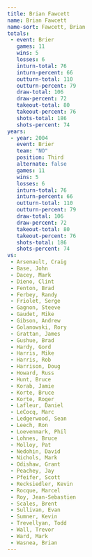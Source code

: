 ```yaml
---
title: Brian Fawcett
name: Brian Fawcett
name-sort: Fawcett, Brian
totals:
 - event: Brier
   games: 11
   wins: 5
   losses: 6
   inturn-total: 76
   inturn-percent: 66
   outturn-total: 110
   outturn-percent: 79
   draw-total: 106
   draw-percent: 72
   takeout-total: 80
   takeout-percent: 76
   shots-total: 186
   shots-percent: 74
years:
 - year: 2004
   event: Brier
   team: "NO"
   position: Third
   alternate: false
   games: 11
   wins: 5
   losses: 6
   inturn-total: 76
   inturn-percent: 66
   outturn-total: 110
   outturn-percent: 79
   draw-total: 106
   draw-percent: 72
   takeout-total: 80
   takeout-percent: 76
   shots-total: 186
   shots-percent: 74
vs:
 - Arsenault, Craig
 - Base, John
 - Dacey, Mark
 - Dieno, Clint
 - Fenton, Brad
 - Ferbey, Randy
 - Friolet, Serge
 - Gagnon, Steeve
 - Gaudet, Mike
 - Gibson, Andrew
 - Golanowski, Rory
 - Grattan, James
 - Gushue, Brad
 - Hardy, Gord
 - Harris, Mike
 - Harris, Rob
 - Harrison, Doug
 - Howard, Russ
 - Hunt, Bruce
 - Korab, Jamie
 - Korte, Bruce
 - Korte, Roger
 - Lafleur, Daniel
 - LeCocq, Marc
 - Ledgerwood, Sean
 - Leech, Ron
 - Loevenmark, Phil
 - Lohnes, Bruce
 - Molloy, Pat
 - Nedohin, David
 - Nichols, Mark
 - Odishaw, Grant
 - Peachey, Jay
 - Pfeifer, Scott
 - Recksiedler, Kevin
 - Rocque, Marcel
 - Roy, Jean-Sebastien
 - Scales, Brent
 - Sullivan, Evan
 - Sumner, Kevin
 - Trevellyan, Todd
 - Wall, Trevor
 - Ward, Mark
 - Wasnea, Brian
---
```

